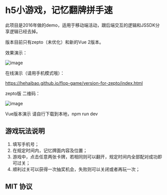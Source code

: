 # h5小游戏，记忆翻牌拼手速

此项目是2016年做的demo，适用于移动端活动，跟后端交互的逻辑和JSSDK分享逻辑已经去掉。

版本目前只有zepto（未优化）和新的Vue 2版本。

效果演示：

![image](https://github.com/hehaibao/flop-game/blob/master/preview.gif)

在线演示（请用手机模式哦）：

https://hehaibao.github.io/flop-game/version-for-zepto/index.html

zepto版 二维码：

![image](https://github.com/hehaibao/flop-game/blob/master/qrcode-for-zepto.png)

Vue版本演示 请自行下载到本地，npm run dev

## 游戏玩法说明

1. 填写手机号；
2. 在规定时间内，记忆牌面内容及位置；
3. 游戏中，点击任意两张卡牌，若相同则可以翻开，规定时间内全部配对成功即可过关；
4. 顺利过关可以获得一次抽奖机会，失败则可以关闭或者再玩一次；

## MIT 协议


